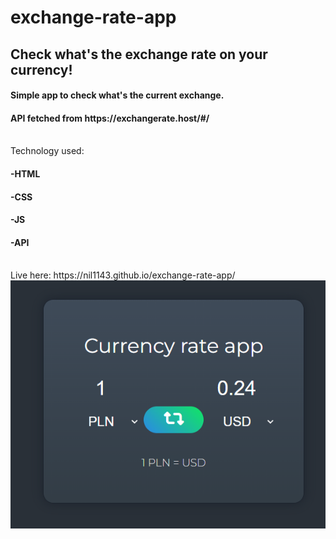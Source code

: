 # exchange-rate-app


<h2>Check what's the exchange rate on your currency!</h2>
<h4>Simple app to check what's the current exchange. </h4>

<h4>API fetched from https://exchangerate.host/#/</h4>
<br>
Technology used:
<h4>-HTML</h4>
<h4>-CSS</h4>
<h4>-JS</h4>
<h4>-API</h4>
<br>
Live here: https://nil1143.github.io/exchange-rate-app/
<br>
<img class="items-center" src="/exchange-rate.png">

